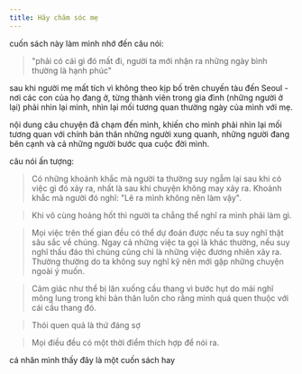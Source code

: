 ```yaml
---
title: Hãy chăm sóc mẹ
---
```


cuốn sách này làm mình nhớ đến câu nói:

> "phải có cái gì đó mất đi, người ta mới nhận ra những ngày bình thường là hạnh phúc"

sau khi người mẹ mất tích vì không theo kịp bố trên chuyến tàu đến Seoul - nơi các con của họ đang ở, từng thành viên trong gia đình (những người ở lại) phải nhìn lại mình, nhìn lại mối tương quan thường ngày của mình với mẹ.

nội dung câu chuyện đã chạm đến mình, khiến cho mình phải nhìn lại mối tương quan với chính bản thân những người xung quanh, những người đang bên cạnh và cả những người bước qua cuộc đời mình.

câu nói ấn tượng:
> Có những khoảnh khắc mà người ta thường suy ngẫm lại sau khi có việc gì đó xảy ra, nhất là sau khi chuyện không may xảy ra. Khoảnh khắc mà người đó nghĩ: "Lẽ ra mình không nên làm vậy".

> Khi vô cùng hoảng hốt thì người ta chẳng thể nghĩ ra mình phải làm gì.

> Mọi việc trên thế gian đều có thể dự đoán được nếu ta suy nghĩ thật sâu sắc về chúng. Ngay cả những việc ta gọi là khác thường, nếu suy nghĩ thấu đáo thì chúng cũng chỉ là những việc đương nhiên xảy ra. Thường thường do ta không suy nghĩ kỹ nên mới gặp những chuyện ngoài ý muốn.

> Cảm giác như thể bị lăn xuống cầu thang vì bước hụt do mải nghĩ mông lung trong khi bản thân luôn cho rằng mình quá quen thuộc với cái cầu thang đó.


> Thói quen quả là thứ đáng sợ

> Mọi điều đều có một thời điểm thích hợp để nói ra.

cá nhân mình thấy đây là một cuốn sách hay